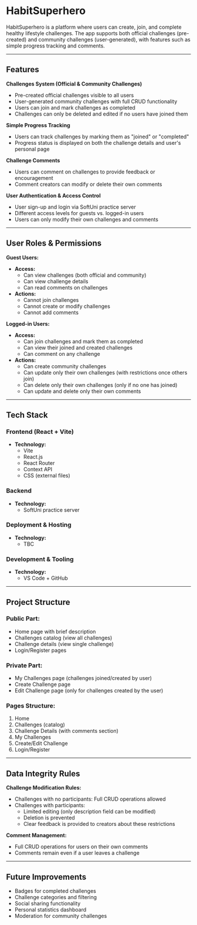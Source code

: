 # HabitSuperhero

HabitSuperhero is a platform where users can create, join, and complete healthy lifestyle challenges. The app supports both official challenges (pre-created) and community challenges (user-generated), with features such as simple progress tracking and comments.

---

## Features

**Challenges System (Official & Community Challenges)**
- Pre-created official challenges visible to all users
- User-generated community challenges with full CRUD functionality
- Users can join and mark challenges as completed
- Challenges can only be deleted and edited if no users have joined them

**Simple Progress Tracking**
- Users can track challenges by marking them as "joined" or "completed"
- Progress status is displayed on both the challenge details and user's personal page

**Challenge Comments**
- Users can comment on challenges to provide feedback or encouragement
- Comment creators can modify or delete their own comments

**User Authentication & Access Control**
- User sign-up and login via SoftUni practice server
- Different access levels for guests vs. logged-in users
- Users can only modify their own challenges and comments

---

## User Roles & Permissions

**Guest Users:**
- **Access:**
  - Can view challenges (both official and community)
  - Can view challenge details
  - Can read comments on challenges
- **Actions:**
  - Cannot join challenges
  - Cannot create or modify challenges
  - Cannot add comments

**Logged-in Users:**
- **Access:**
  - Can join challenges and mark them as completed
  - Can view their joined and created challenges
  - Can comment on any challenge
- **Actions:**
  - Can create community challenges
  - Can update only their own challenges (with restrictions once others join)
  - Can delete only their own challenges (only if no one has joined)
  - Can update and delete only their own comments

---

## Tech Stack

### Frontend (React + Vite)
- **Technology:**
  - Vite
  - React.js
  - React Router
  - Context API
  - CSS (external files)

### Backend 
- **Technology:**
  - SoftUni practice server



### Deployment & Hosting
- **Technology:**
  - TBC

### Development & Tooling
- **Technology:**
  - VS Code + GitHub

---

## Project Structure

### Public Part:
- Home page with brief description
- Challenges catalog (view all challenges)
- Challenge details (view single challenge)
- Login/Register pages

### Private Part:
- My Challenges page (challenges joined/created by user)
- Create Challenge page
- Edit Challenge page (only for challenges created by the user)

### Pages Structure:
1. Home
2. Challenges (catalog)
3. Challenge Details (with comments section)
4. My Challenges
5. Create/Edit Challenge
6. Login/Register

---

## Data Integrity Rules

**Challenge Modification Rules:**
- Challenges with no participants: Full CRUD operations allowed
- Challenges with participants:
  - Limited editing (only description field can be modified)
  - Deletion is prevented
  - Clear feedback is provided to creators about these restrictions

**Comment Management:**
- Full CRUD operations for users on their own comments
- Comments remain even if a user leaves a challenge

---

## Future Improvements
- Badges for completed challenges
- Challenge categories and filtering
- Social sharing functionality
- Personal statistics dashboard
- Moderation for community challenges